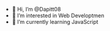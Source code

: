 - 👋 Hi, I’m @Dapitt08
- 👀 I’m interested in Web Developtmen
- 🌱 I’m currently learning JavaScript
<!---
Dapitt08/Dapitt08 is a ✨ special ✨ repository because its `README.md` (this file) appears on your GitHub profile.
You can click the Preview link to take a look at your changes.
--->
